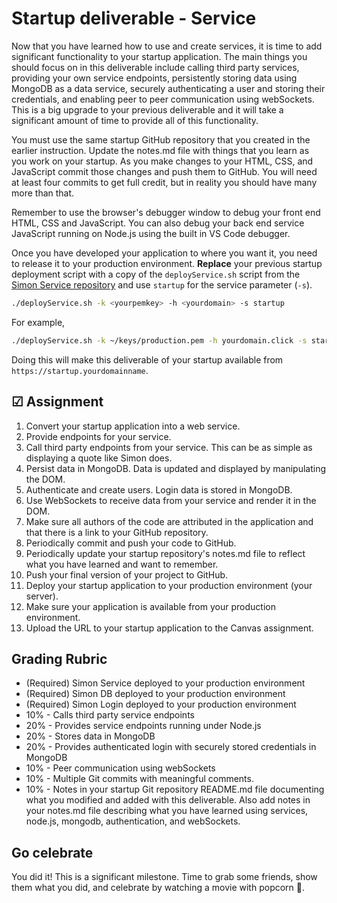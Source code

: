 # Startup deliverable - Service

Now that you have learned how to use and create services, it is time to add significant functionality to your startup application. The main things you should focus on in this deliverable include calling third party services, providing your own service endpoints, persistently storing data using MongoDB as a data service, securely authenticating a user and storing their credentials, and enabling peer to peer communication using webSockets. This is a big upgrade to your previous deliverable and it will take a significant amount of time to provide all of this functionality.

You must use the same startup GitHub repository that you created in the earlier instruction. Update the notes.md file with things that you learn as you work on your startup. As you make changes to your HTML, CSS, and JavaScript commit those changes and push them to GitHub. You will need at least four commits to get full credit, but in reality you should have many more than that.

Remember to use the browser's debugger window to debug your front end HTML, CSS and JavaScript. You can also debug your back end service JavaScript running on Node.js using the built in VS Code debugger.

Once you have developed your application to where you want it, you need to release it to your production environment. **Replace** your previous startup deployment script with a copy of the `deployService.sh` script from the [Simon Service repository](https://github.com/webprogramming260/simon-service/blob/main/deployService.sh) and use `startup` for the service parameter (`-s`).

```sh
./deployService.sh -k <yourpemkey> -h <yourdomain> -s startup
```

For example,

```sh
./deployService.sh -k ~/keys/production.pem -h yourdomain.click -s startup
```

Doing this will make this deliverable of your startup available from `https://startup.yourdomainname`.

## ☑ Assignment

1. Convert your startup application into a web service.
1. Provide endpoints for your service.
1. Call third party endpoints from your service. This can be as simple as displaying a quote like Simon does.
1. Persist data in MongoDB. Data is updated and displayed by manipulating the DOM.
1. Authenticate and create users. Login data is stored in MongoDB.
1. Use WebSockets to receive data from your service and render it in the DOM.
1. Make sure all authors of the code are attributed in the application and that there is a link to your GitHub repository.
1. Periodically commit and push your code to GitHub.
1. Periodically update your startup repository's notes.md file to reflect what you have learned and want to remember.
1. Push your final version of your project to GitHub.
1. Deploy your startup application to your production environment (your server).
1. Make sure your application is available from your production environment.
1. Upload the URL to your startup application to the Canvas assignment.

## Grading Rubric

- (Required) Simon Service deployed to your production environment
- (Required) Simon DB deployed to your production environment
- (Required) Simon Login deployed to your production environment
- 10% - Calls third party service endpoints
- 20% - Provides service endpoints running under Node.js
- 20% - Stores data in MongoDB
- 20% - Provides authenticated login with securely stored credentials in MongoDB
- 10% - Peer communication using webSockets
- 10% - Multiple Git commits with meaningful comments.
- 10% - Notes in your startup Git repository README.md file documenting what you modified and added with this deliverable. Also add notes in your notes.md file describing what you have learned using services, node.js, mongodb, authentication, and webSockets.

## Go celebrate

You did it! This is a significant milestone. Time to grab some friends, show them what you did, and celebrate by watching a movie with popcorn 🍿.
